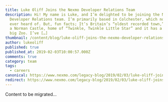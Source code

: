 ```yaml
---
title: Luke Oliff Joins the Nexmo Developer Relations Team
description: Hi! My name is Luke, and I’m delighted to be joining the Nexmo
  Developer Relations team. I’m primarily based in Colchester, which no one has
  ever heard of. But, fun facts; It’s Britain’s “oldest recorded town,” host of
  a Norman Castle, home of “Twinkle, Twinkle Little Star” and it has a pretty
  big Zoo. I’ve […]
thumbnail: /content/blog/luke-oliff-joins-the-nexmo-developer-relations-team-dr/Colchester_castle_800.jpg
author: lukeoliff
published: true
published_at: 2019-02-03T10:00:57.000Z
comments: true
category: team
tags:
  - careers
canonical: https://www.nexmo.com/legacy-blog/2019/02/03/luke-oliff-joins-the-nexmo-developer-relations-team-dr
redirect: https://www.nexmo.com/legacy-blog/2019/02/03/luke-oliff-joins-the-nexmo-developer-relations-team-dr
---
```


Content to be migrated...

